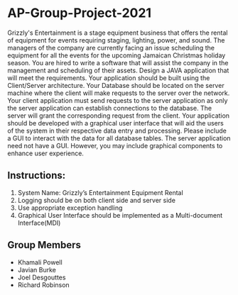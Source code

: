 # AP-Group-Project-2021

Grizzly's Entertainment is a stage equipment business that offers the rental of equipment
for events requiring staging, lighting, power, and sound. The managers of the company
are currently facing an issue scheduling the equipment for all the events for the upcoming
Jamaican Christmas holiday season. You are hired to write a software that will assist the
company in the management and scheduling of their assets.
Design a JAVA application that will meet the requirements. Your application should be
built using the Client/Server architecture. Your Database should be located on
the server machine where the client will make requests to the server over the network.
Your client application must send requests to the server application as only the server
application can establish connections to the database. The server will grant the
corresponding request from the client. Your application should be developed with a
graphical user interface that will aid the users of the system in their respective data
entry and processing. Please include a GUI to interact with the data for all
database tables. The server application need not have a GUI. However, you may include
graphical components to enhance user experience.

## Instructions:
1. System Name: Grizzly’s Entertainment Equipment Rental
2. Logging should be on both client side and server side
3. Use appropriate exception handling
4. Graphical User Interface should be implemented as a Multi-document Interface(MDI)

## Group Members
- Khamali Powell
- Javian Burke
- Joel Desgouttes
- Richard Robinson

